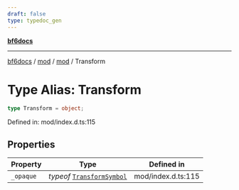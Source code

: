 ```yaml
---
draft: false
type: typedoc_gen
---
```


[**bf6docs**](../../../_index.md)

***

[bf6docs](../../../_index.md) / [mod](../../_index.md) / [mod](../_index.md) / Transform

# Type Alias: Transform

```ts
type Transform = object;
```

Defined in: mod/index.d.ts:115

## Properties

| Property | Type | Defined in |
| ------ | ------ | ------ |
| <a id="_opaque"></a> `_opaque` | *typeof* [`TransformSymbol`](../TransformSymbol/_index.md) | mod/index.d.ts:115 |
